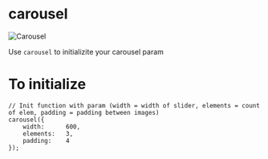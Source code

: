 # carousel
![Carousel](../0d29b0f24b4a11f3484a1850203480256e8cd4c9/carousel.png)
								       
Use `carousel` to initializite your carousel param
# To initialize
```
// Init function with param (width = width of slider, elements = count of elem, padding = padding between images)
carousel({
	width:		600,
	elements:	3,
	padding:	4
});
```
